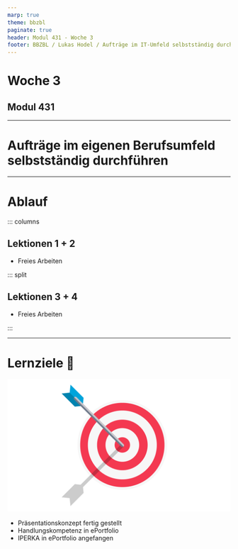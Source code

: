 ```yaml
---
marp: true
theme: bbzbl
paginate: true
header: Modul 431 - Woche 3
footer: BBZBL / Lukas Hodel / Aufträge im IT-Umfeld selbstständig durchführen
---
```


<!-- _class: big center -->

# Woche 3
## Modul 431 

---

<!-- _class: big -->

# **Aufträge** im eigenen Berufsumfeld **selbstständig durchführen**

---

# Ablauf

::: columns

## Lektionen **1 + 2**

- Freies Arbeiten

::: split

## Lektionen **3 + 4**

- Freies Arbeiten

:::

---

# Lernziele :dart:

![bg right fit](./images/goals.png)

- Präsentationskonzept fertig gestellt
- Handlungskompetenz in ePortfolio
- IPERKA in ePortfolio angefangen

